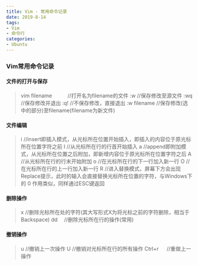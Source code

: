 ```yaml
---
title: Vim - 常用命令记录
date: 2019-8-14
tags:
- Vim
- 命令行
categories:
- Ubuntu
---
```

### Vim常用命令记录
#### **文件的打开与保存**
> vim filename　　　//打开名为filename的文件
    :w               //保存修改至源文件
    :wq              //保存修改并退出
    :q!              //不保存修改，直接退出
    :w filename      //保存修改(选中的部分)至filename(filename为新文件)
<!--more-->
#### **文件编辑**
>i    //insert即插入模式，从光标所在位置开始插入，即插入的内容位于原光标所在位置字符之前
    I    //从光标所在行的行首开始插入
    a    //append即附加模式，从光标所在位置之后附加，即新增内容位于原光标所在位置字符之后
    A    //从光标所在行的行末开始附加
    o    //在光标所在行的下一行加入新一行
    O    //在光标所在行的上一行加入新一行
    R    //进入替换模式，屏幕下方会出现Replace提示，此时的输入会直接替换光标所在位置的字符，与Windows下的 0 作用类似，同样通过ESC键返回

#### **删除操作**
>x        //删除光标所在处的字符(其大写形式X为将光标之前的字符删除，相当于Backspace)
    dd     　//删除光标所在行的操作(常用)

#### **撤销操作**
>u            //撤销上一次操作
    U            //撤销对光标所在行的所有操作
    Ctrl+r    　 //重做上一操作

